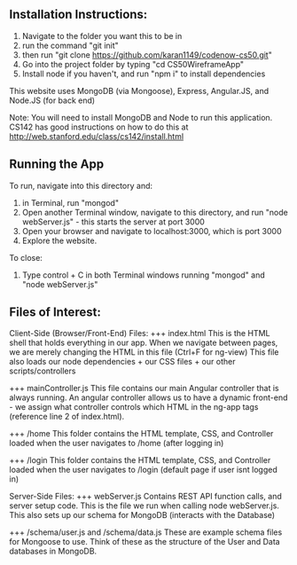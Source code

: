 ## Installation Instructions:
1. Navigate to the folder you want this to be in
2. run the command "git init"
3. then run "git clone https://github.com/karan1149/codenow-cs50.git"
4. Go into the project folder by typing "cd CS50WireframeApp" 
5. Install node if you haven't, and run "npm i" to install dependencies

This website uses MongoDB (via Mongoose), Express, Angular.JS, and Node.JS (for back end)

Note: You will need to install MongoDB and Node to run this application. CS142 has good instructions on how to do this at http://web.stanford.edu/class/cs142/install.html

## Running the App
To run, navigate into this directory and:
1. in Terminal, run "mongod"
2. Open another Terminal window, navigate to this directory, and run "node webServer.js" - this starts the server at port 3000
3. Open your browser and navigate to localhost:3000, which is port 3000
4. Explore the website.

To close:
1. Type control + C in both Terminal windows running "mongod" and "node webServer.js"

## Files of Interest:
Client-Side (Browser/Front-End) Files:
+++ index.html
This is the HTML shell that holds everything in our app. When we navigate between pages, we are merely changing the HTML in this file (Ctrl+F for ng-view)
This file also loads our node dependencies + our CSS files + our other scripts/controllers

+++ mainController.js
This file contains our main Angular controller that is always running. An angular controller allows us to have a dynamic front-end - we assign what controller controls which HTML in the ng-app tags (reference line 2 of index.html).

+++ /home
This folder contains the HTML template, CSS, and Controller loaded when the user navigates to /home (after logging in)

+++ /login
This folder contains the HTML template, CSS, and Controller loaded when the user navigates to /login (default page if user isnt logged in)

Server-Side Files:
+++ webServer.js
Contains REST API function calls, and server setup code. This is the file we run when calling node webServer.js.
This also sets up our schema for MongoDB (interacts with the Database)

+++ /schema/user.js and /schema/data.js
These are example schema files for Mongoose to use. Think of these as the structure of the User and Data databases in MongoDB.
